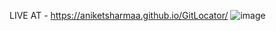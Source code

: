 LIVE AT - https://aniketsharmaa.github.io/GitLocator/
![image](https://github.com/aniketsharmaa/GitLocator/assets/70125144/cebb6b8b-4a78-4306-8441-4143f6970fc3)
